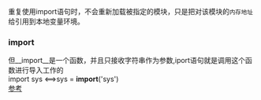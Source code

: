 重复使用import语句时，不会重新加载被指定的模块，只是把对该模块的`内存地址`给引用到本地变量环境。  
### __import__
但__import__是一个函数，并且只接收字符串作为参数,iport语句就是调用这个函数进行导入工作的  
import sys <==>sys = __import__('sys')  
[参考](http://blog.csdn.net/five3/article/details/7762870)